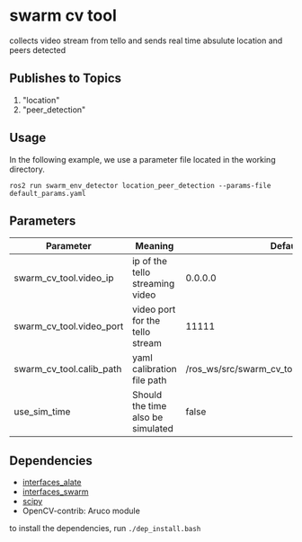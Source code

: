 # swarm cv tool

collects video stream from tello and sends real time absulute location and peers detected

## Publishes to Topics

1. "location"
1. "peer_detection"

## Usage

In the following example, we use a parameter file located in the working directory.

```console
ros2 run swarm_env_detector location_peer_detection --params-file default_params.yaml
```

## Parameters

| Parameter 	| Meaning		|Default Value	|	Remark	|
| ---------		| ------------	|-------		|-------	|
| swarm_cv_tool.video_ip	| ip of the tello streaming video	| 0.0.0.0 | - |
| swarm_cv_tool.video_port	| video port for the tello stream	| 11111	| -	|
| swarm_cv_tool.calib_path	| yaml calibration file path    | /ros_ws/src/swarm_cv_tool/drone_calib/drone20.yaml	| -	|
| use_sim_time	| Should the time also be simulated	| false	|	See [ROS Clock](http://wiki.ros.org/Clock) |

## Dependencies

* [interfaces_alate](https://github.com/halehaka/interfaces_alate)
* [interfaces_swarm](https://github.com/halehaka/interfaces_swarm)
* [scipy](https://scipy.org/)
* OpenCV-contrib: Aruco module

to install the dependencies, run `./dep_install.bash`
